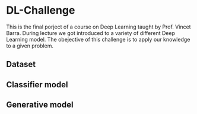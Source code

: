 # DL-Challenge

This is the final porject of a course on Deep Learning taught by Prof. Vincet Barra. During lecture we got introduced to a variety of different Deep Learning model. The obejective of this challenge is to apply our knowledge to a given problem.

## Dataset

## Classifier model

## Generative model

